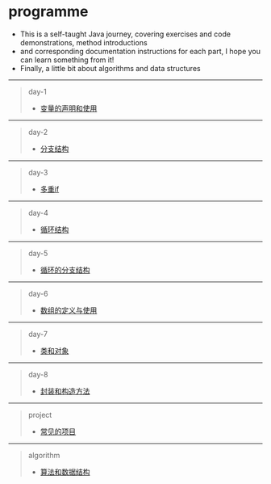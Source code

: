 # programme

- This is a self-taught Java journey, covering exercises and code demonstrations, method introductions
- and corresponding documentation instructions for each part, I hope you can learn something from it!
- Finally, a little bit about algorithms and data structures
****
> day-1 
> - [变量的声明和使用](https://github.com/ShenShizhe/java-programme/tree/main/java/day-01)
****
> day-2 
> - [分支结构](https://github.com/ShenShizhe/java-programme/tree/main/java/day-02)
****
> day-3 
> - [多重if](https://github.com/ShenShizhe/java-programme/tree/main/java/day-03)
****
>day-4 
> - [循环结构](https://github.com/ShenShizhe/java-programme/tree/main/java/day-04)
****
>day-5 
> - [循环的分支结构](https://github.com/ShenShizhe/java-programme/tree/main/java/day-05)
****
>day-6 
> - [数组的定义与使用](https://github.com/ShenShizhe/java-programme/tree/main/java/day-06)
****
>day-7 
> - [类和对象](https://github.com/ShenShizhe/java-programme/tree/main/java/day-07)
****
>day-8 
> - [封装和构造方法](https://github.com/ShenShizhe/java-programme/tree/main/java/day-08)


****
>project
> - [常见的项目](https://github.com/ShenShizhe/java-programme/tree/main/java/project)


****
>algorithm 
> - [算法和数据结构](https://github.com/ShenShizhe/java-programme/tree/main/java/algorithm)
